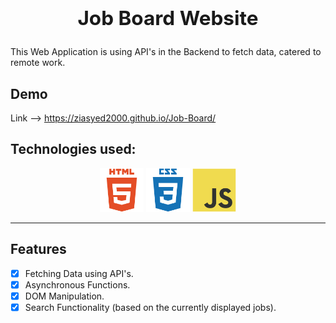 ## **<h2 align="center">Job Board Website</h2>**
This Web Application is using API's in the Backend to fetch data, catered to remote work. 

## Demo

Link --> https://ziasyed2000.github.io/Job-Board/


## Technologies used:
<p align="center">
<img src="https://github.com/devicons/devicon/blob/master/icons/html5/html5-plain-wordmark.svg" alt="html5"  width="70" height="70"/>
<img src="https://github.com/devicons/devicon/blob/master/icons/css3/css3-plain-wordmark.svg" alt="css3" width="70" height="70"/>
<img src="https://github.com/devicons/devicon/blob/master/icons/javascript/javascript-original.svg" alt="javascript" width="70" height="70"/>
</p>

---

## Features
- [x] Fetching Data using API's.
- [x] Asynchronous Functions.
- [x] DOM Manipulation.
- [x] Search Functionality (based on the currently displayed jobs).
